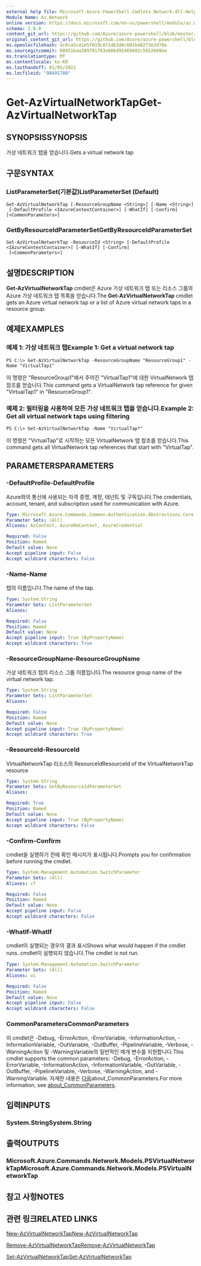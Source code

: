 ```yaml
---
external help file: Microsoft.Azure.PowerShell.Cmdlets.Network.dll-Help.xml
Module Name: Az.Network
online version: https://docs.microsoft.com/en-us/powershell/module/az.network/get-azvirtualnetworktap
schema: 2.0.0
content_git_url: https://github.com/Azure/azure-powershell/blob/master/src/Network/Network/help/Get-AzVirtualNetworkTap.md
original_content_git_url: https://github.com/Azure/azure-powershell/blob/master/src/Network/Network/help/Get-AzVirtualNetworkTap.md
ms.openlocfilehash: dc6ca5c41e5f819c8f1db3d0c601b48273e3d78e
ms.sourcegitcommit: 68451baa389791703e666d95469602c5652609ee
ms.translationtype: MT
ms.contentlocale: ko-KR
ms.lasthandoff: 01/05/2021
ms.locfileid: "98491788"
---
```

# <span data-ttu-id="8f7c7-101">Get-AzVirtualNetworkTap</span><span class="sxs-lookup"><span data-stu-id="8f7c7-101">Get-AzVirtualNetworkTap</span></span>

## <span data-ttu-id="8f7c7-102">SYNOPSIS</span><span class="sxs-lookup"><span data-stu-id="8f7c7-102">SYNOPSIS</span></span>
<span data-ttu-id="8f7c7-103">가상 네트워크 탭을 얻습니다.</span><span class="sxs-lookup"><span data-stu-id="8f7c7-103">Gets a virtual network tap</span></span>

## <span data-ttu-id="8f7c7-104">구문</span><span class="sxs-lookup"><span data-stu-id="8f7c7-104">SYNTAX</span></span>

### <span data-ttu-id="8f7c7-105">ListParameterSet(기본값)</span><span class="sxs-lookup"><span data-stu-id="8f7c7-105">ListParameterSet (Default)</span></span>
```
Get-AzVirtualNetworkTap [-ResourceGroupName <String>] [-Name <String>]
 [-DefaultProfile <IAzureContextContainer>] [-WhatIf] [-Confirm] [<CommonParameters>]
```

### <span data-ttu-id="8f7c7-106">GetByResourceIdParameterSet</span><span class="sxs-lookup"><span data-stu-id="8f7c7-106">GetByResourceIdParameterSet</span></span>
```
Get-AzVirtualNetworkTap -ResourceId <String> [-DefaultProfile <IAzureContextContainer>] [-WhatIf] [-Confirm]
 [<CommonParameters>]
```

## <span data-ttu-id="8f7c7-107">설명</span><span class="sxs-lookup"><span data-stu-id="8f7c7-107">DESCRIPTION</span></span>
<span data-ttu-id="8f7c7-108">**Get-AzVirtualNetworkTap** cmdlet은 Azure 가상 네트워크 탭 또는 리소스 그룹의 Azure 가상 네트워크 탭 목록을 얻습니다.</span><span class="sxs-lookup"><span data-stu-id="8f7c7-108">The **Get-AzVirtualNetworkTap** cmdlet gets an Azure virtual network tap or a list of Azure virtual network taps in a resource group.</span></span>

## <span data-ttu-id="8f7c7-109">예제</span><span class="sxs-lookup"><span data-stu-id="8f7c7-109">EXAMPLES</span></span>

### <span data-ttu-id="8f7c7-110">예제 1: 가상 네트워크 탭</span><span class="sxs-lookup"><span data-stu-id="8f7c7-110">Example 1: Get a virtual network tap</span></span>
```
PS C:\> Get-AzVirtualNetworkTap -ResourceGroupName "ResourceGroup1" -Name "VirtualTap1"
```

<span data-ttu-id="8f7c7-111">이 명령은 "ResourceGroup1"에서 주어진 "VirtualTap1"에 대한 VirtualNetwork 탭 참조를 얻습니다.</span><span class="sxs-lookup"><span data-stu-id="8f7c7-111">This command gets a VirtualNetwork tap reference for given "VirtualTap1" in "ResourceGroup1".</span></span>

### <span data-ttu-id="8f7c7-112">예제 2: 필터링을 사용하여 모든 가상 네트워크 탭을 얻습니다.</span><span class="sxs-lookup"><span data-stu-id="8f7c7-112">Example 2: Get all virtual network taps using filtering</span></span>
```
PS C:\> Get-AzVirtualNetworkTap -Name "VirtualTap*"
```

<span data-ttu-id="8f7c7-113">이 명령은 "VirtualTap"로 시작하는 모든 VirtualNetwork 탭 참조를 얻습니다.</span><span class="sxs-lookup"><span data-stu-id="8f7c7-113">This command gets all VirtualNetwork tap references that start with "VirtualTap".</span></span>

## <span data-ttu-id="8f7c7-114">PARAMETERS</span><span class="sxs-lookup"><span data-stu-id="8f7c7-114">PARAMETERS</span></span>

### <span data-ttu-id="8f7c7-115">-DefaultProfile</span><span class="sxs-lookup"><span data-stu-id="8f7c7-115">-DefaultProfile</span></span>
<span data-ttu-id="8f7c7-116">Azure와의 통신에 사용되는 자격 증명, 계정, 테넌트 및 구독입니다.</span><span class="sxs-lookup"><span data-stu-id="8f7c7-116">The credentials, account, tenant, and subscription used for communication with Azure.</span></span>

```yaml
Type: Microsoft.Azure.Commands.Common.Authentication.Abstractions.Core.IAzureContextContainer
Parameter Sets: (All)
Aliases: AzContext, AzureRmContext, AzureCredential

Required: False
Position: Named
Default value: None
Accept pipeline input: False
Accept wildcard characters: False
```

### <span data-ttu-id="8f7c7-117">-Name</span><span class="sxs-lookup"><span data-stu-id="8f7c7-117">-Name</span></span>
<span data-ttu-id="8f7c7-118">탭의 이름입니다.</span><span class="sxs-lookup"><span data-stu-id="8f7c7-118">The name of the tap.</span></span>

```yaml
Type: System.String
Parameter Sets: ListParameterSet
Aliases:

Required: False
Position: Named
Default value: None
Accept pipeline input: True (ByPropertyName)
Accept wildcard characters: True
```

### <span data-ttu-id="8f7c7-119">-ResourceGroupName</span><span class="sxs-lookup"><span data-stu-id="8f7c7-119">-ResourceGroupName</span></span>
<span data-ttu-id="8f7c7-120">가상 네트워크 탭의 리소스 그룹 이름입니다.</span><span class="sxs-lookup"><span data-stu-id="8f7c7-120">The resource group name of the virtual network tap.</span></span>

```yaml
Type: System.String
Parameter Sets: ListParameterSet
Aliases:

Required: False
Position: Named
Default value: None
Accept pipeline input: True (ByPropertyName)
Accept wildcard characters: True
```

### <span data-ttu-id="8f7c7-121">-ResourceId</span><span class="sxs-lookup"><span data-stu-id="8f7c7-121">-ResourceId</span></span>
<span data-ttu-id="8f7c7-122">VirtualNetworkTap 리소스의 ResourceId</span><span class="sxs-lookup"><span data-stu-id="8f7c7-122">ResourceId of the VirtualNetworkTap resource</span></span>

```yaml
Type: System.String
Parameter Sets: GetByResourceIdParameterSet
Aliases:

Required: True
Position: Named
Default value: None
Accept pipeline input: True (ByPropertyName)
Accept wildcard characters: False
```

### <span data-ttu-id="8f7c7-123">-Confirm</span><span class="sxs-lookup"><span data-stu-id="8f7c7-123">-Confirm</span></span>
<span data-ttu-id="8f7c7-124">cmdlet을 실행하기 전에 확인 메시지가 표시됩니다.</span><span class="sxs-lookup"><span data-stu-id="8f7c7-124">Prompts you for confirmation before running the cmdlet.</span></span>

```yaml
Type: System.Management.Automation.SwitchParameter
Parameter Sets: (All)
Aliases: cf

Required: False
Position: Named
Default value: None
Accept pipeline input: False
Accept wildcard characters: False
```

### <span data-ttu-id="8f7c7-125">-WhatIf</span><span class="sxs-lookup"><span data-stu-id="8f7c7-125">-WhatIf</span></span>
<span data-ttu-id="8f7c7-126">cmdlet이 실행되는 경우의 결과 표시</span><span class="sxs-lookup"><span data-stu-id="8f7c7-126">Shows what would happen if the cmdlet runs.</span></span> <span data-ttu-id="8f7c7-127">cmdlet이 실행되지 않습니다.</span><span class="sxs-lookup"><span data-stu-id="8f7c7-127">The cmdlet is not run.</span></span>

```yaml
Type: System.Management.Automation.SwitchParameter
Parameter Sets: (All)
Aliases: wi

Required: False
Position: Named
Default value: None
Accept pipeline input: False
Accept wildcard characters: False
```

### <span data-ttu-id="8f7c7-128">CommonParameters</span><span class="sxs-lookup"><span data-stu-id="8f7c7-128">CommonParameters</span></span>
<span data-ttu-id="8f7c7-129">이 cmdlet은 -Debug, -ErrorAction, -ErrorVariable, -InformationAction, -InformationVariable, -OutVariable, -OutBuffer, -PipelineVariable, -Verbose, -WarningAction 및 -WarningVariable의 일반적인 매개 변수를 지원합니다.</span><span class="sxs-lookup"><span data-stu-id="8f7c7-129">This cmdlet supports the common parameters: -Debug, -ErrorAction, -ErrorVariable, -InformationAction, -InformationVariable, -OutVariable, -OutBuffer, -PipelineVariable, -Verbose, -WarningAction, and -WarningVariable.</span></span> <span data-ttu-id="8f7c7-130">자세한 내용은 [다음](http://go.microsoft.com/fwlink/?LinkID=113216)about_CommonParameters.</span><span class="sxs-lookup"><span data-stu-id="8f7c7-130">For more information, see [about_CommonParameters](http://go.microsoft.com/fwlink/?LinkID=113216).</span></span>

## <span data-ttu-id="8f7c7-131">입력</span><span class="sxs-lookup"><span data-stu-id="8f7c7-131">INPUTS</span></span>

### <span data-ttu-id="8f7c7-132">System.String</span><span class="sxs-lookup"><span data-stu-id="8f7c7-132">System.String</span></span>

## <span data-ttu-id="8f7c7-133">출력</span><span class="sxs-lookup"><span data-stu-id="8f7c7-133">OUTPUTS</span></span>

### <span data-ttu-id="8f7c7-134">Microsoft.Azure.Commands.Network.Models.PSVirtualNetworkTap</span><span class="sxs-lookup"><span data-stu-id="8f7c7-134">Microsoft.Azure.Commands.Network.Models.PSVirtualNetworkTap</span></span>

## <span data-ttu-id="8f7c7-135">참고 사항</span><span class="sxs-lookup"><span data-stu-id="8f7c7-135">NOTES</span></span>

## <span data-ttu-id="8f7c7-136">관련 링크</span><span class="sxs-lookup"><span data-stu-id="8f7c7-136">RELATED LINKS</span></span>

[<span data-ttu-id="8f7c7-137">New-AzVirtualNetworkTap</span><span class="sxs-lookup"><span data-stu-id="8f7c7-137">New-AzVirtualNetworkTap</span></span>](./New-AzVirtualNetworkTap.md)

[<span data-ttu-id="8f7c7-138">Remove-AzVirtualNetworkTap</span><span class="sxs-lookup"><span data-stu-id="8f7c7-138">Remove-AzVirtualNetworkTap</span></span>](./Remove-AzVirtualNetworkTap.md)

[<span data-ttu-id="8f7c7-139">Set-AzVirtualNetworkTap</span><span class="sxs-lookup"><span data-stu-id="8f7c7-139">Set-AzVirtualNetworkTap</span></span>](./Set-AzVirtualNetworkTap.md)
